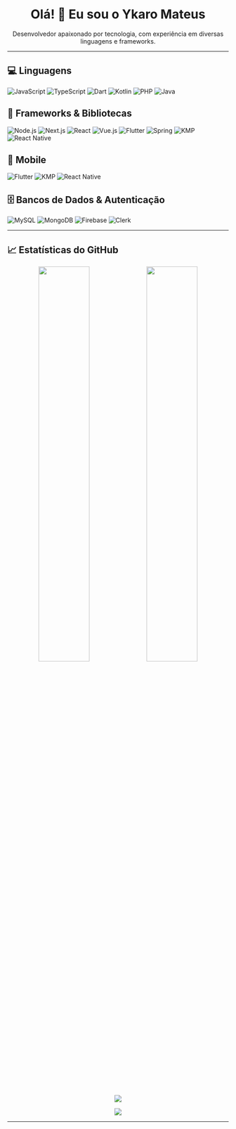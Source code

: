 <!-- Perfil README.md -->

<h1 align="center">Olá! 👋 Eu sou o Ykaro Mateus</h1>
<p align="center">Desenvolvedor apaixonado por tecnologia, com experiência em diversas linguagens e frameworks.</p>

---

## 💻 Linguagens

![JavaScript](https://img.shields.io/badge/-JavaScript-F7DF1E?logo=javascript&logoColor=black&style=flat)
![TypeScript](https://img.shields.io/badge/-TypeScript-3178C6?logo=typescript&logoColor=white&style=flat)
![Dart](https://img.shields.io/badge/-Dart-0175C2?logo=dart&logoColor=white&style=flat)
![Kotlin](https://img.shields.io/badge/-Kotlin-7F52FF?logo=kotlin&logoColor=white&style=flat)
![PHP](https://img.shields.io/badge/-PHP-777BB4?logo=php&logoColor=white&style=flat)
![Java](https://img.shields.io/badge/Java-ED8B00?style=for-the-badge&logo=openjdk&logoColor=white)

## 🧩 Frameworks & Bibliotecas

![Node.js](https://img.shields.io/badge/-Node.js-339933?logo=node.js&logoColor=white&style=flat)
![Next.js](https://img.shields.io/badge/-Next.js-000000?logo=next.js&logoColor=white&style=flat)
![React](https://img.shields.io/badge/-React-61DAFB?logo=react&logoColor=black&style=flat)
![Vue.js](https://img.shields.io/badge/-Vue.js-4FC08D?logo=vue.js&logoColor=white&style=flat)
![Flutter](https://img.shields.io/badge/-Flutter-02569B?logo=flutter&logoColor=white&style=flat)
![Spring](https://img.shields.io/badge/-Spring-6DB33F?logo=spring&logoColor=white&style=flat)
![KMP](https://img.shields.io/badge/-KMP-7F52FF?logo=kotlin&logoColor=white&style=flat)
![React Native](https://img.shields.io/badge/-React%20Native-61DAFB?logo=react&logoColor=black&style=flat)

## 📱 Mobile

![Flutter](https://img.shields.io/badge/-Flutter-02569B?logo=flutter&logoColor=white&style=flat)
![KMP](https://img.shields.io/badge/-KMP-7F52FF?logo=kotlin&logoColor=white&style=flat)
![React Native](https://img.shields.io/badge/-React%20Native-61DAFB?logo=react&logoColor=black&style=flat)

## 🗄️ Bancos de Dados & Autenticação

![MySQL](https://img.shields.io/badge/-MySQL-4479A1?logo=mysql&logoColor=white&style=flat)
![MongoDB](https://img.shields.io/badge/-MongoDB-47A248?logo=mongodb&logoColor=white&style=flat)
![Firebase](https://img.shields.io/badge/-Firebase-FFCA28?logo=firebase&logoColor=black&style=flat)
![Clerk](https://img.shields.io/badge/-Clerk-3B82F6?logo=clerk&logoColor=white&style=flat)

---

## 📈 Estatísticas do GitHub

<p align="center">
  <img width="48%" src="https://github-readme-stats.vercel.app/api?username=YkaroMateus&show_icons=true&theme=radical" />
  <img width="48%" src="https://github-readme-stats.vercel.app/api/top-langs/?username=YkaroMateus&layout=compact&theme=radical" />
</p>

<p align="center">
  <img src="https://github-readme-streak-stats.herokuapp.com/?user=YkaroMateus&theme=radical" />
</p>

<p align="center">
  <img src="https://github-readme-activity-graph.vercel.app/graph?username=YkaroMateus&theme=radical" />
</p>

---

